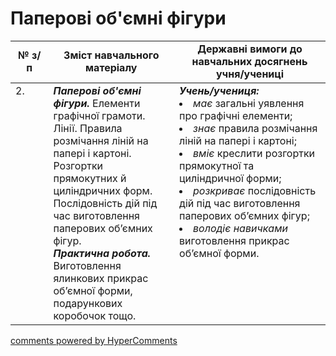 <div id="hypercomments_widget" class="js-hypercomments-widget invisible"></div>

# Паперові об'ємні фігури

<table>
  <tr>
    <td width="12%" align="center"><b>№ з/п</b></td>
    <td width="40%" align="center"><b>Зміст навчального матеріалу</b></td>
    <td width="60%" align="center"><b>Державні вимоги до навчальних досягнень учня/учениці</b></td>
  </tr>
<tbody>
  <tr>
    <td width="12%" style="vertical-align:top !important;">
2.</td>
    <td width="40%" style="vertical-align:top !important;">
<b><i>Паперові об'ємні фігури.</i></b> Елементи графічної грамоти. Лінії. Правила розмічання ліній на папері і картоні. Розгортки прямокутних й циліндричних форм. Послідовність дій під час виготовлення паперових об’ємних фігур. <br>
<b><i>Практична робота.</i></b> <br>
Виготовлення ялинкових прикрас об’ємної форми, подарункових коробочок тощо.<br>
</td>
    <td width="60%" style="vertical-align:top !important;">
<i><b>Учень/учениця:</b></i><br>
<li><i>має</i> загальні уявлення про графічні елементи;</li>
<li><i>знає</i> правила розмічання ліній на папері і картоні;</li>
<li><i>вміє</i> креслити розгортки прямокутної та циліндричної форми;</li>
<li><i>розкриває</i> послідовність дій під час виготовлення паперових об’ємних фігур;</li>
<li><i>володіє навичками</i> виготовлення прикрас об’ємної форми.</li>
</td>
  </tr>
</tbody>
</table>

<div class="js-hypercomments-container">
<a href="http://hypercomments.com" class="hc-link" title="comments widget">comments powered by HyperComments</a>
</div>
